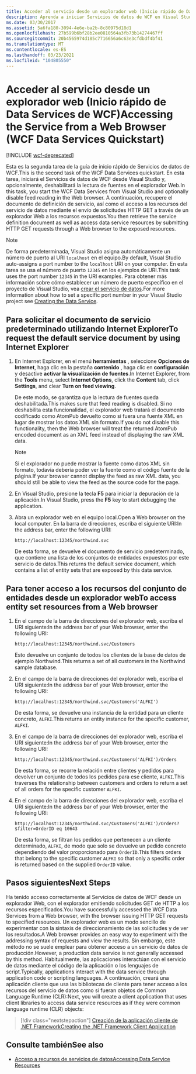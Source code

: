 ```yaml
---
title: Acceder al servicio desde un explorador web (Inicio rápido de Data Services de WCF)
description: Aprenda a iniciar Servicios de datos de WCF en Visual Studio y a deshabilitar la lectura de fuentes en un explorador. Obtiene el documento de definición de servicio y obtiene acceso a los recursos del servicio de datos.
ms.date: 03/30/2017
ms.assetid: 5a6fa180-3094-4e6e-ba2b-8c80975d18d1
ms.openlocfilehash: 27b599b6bf28b2ee0810564a3fb73b14274467ff
ms.sourcegitcommit: 20b4565974d185c7716656a6c63e3cfdbdf4bf41
ms.translationtype: MT
ms.contentlocale: es-ES
ms.lasthandoff: 03/23/2021
ms.locfileid: "104805550"
---
```

# <a name="accessing-the-service-from-a-web-browser-wcf-data-services-quickstart"></a><span data-ttu-id="3a0c7-104">Acceder al servicio desde un explorador web (Inicio rápido de Data Services de WCF)</span><span class="sxs-lookup"><span data-stu-id="3a0c7-104">Accessing the Service from a Web Browser (WCF Data Services Quickstart)</span></span>

[!INCLUDE [wcf-deprecated](~/includes/wcf-deprecated.md)]

<span data-ttu-id="3a0c7-105">Esta es la segunda tarea de la guía de inicio rápido de Servicios de datos de WCF.</span><span class="sxs-lookup"><span data-stu-id="3a0c7-105">This is the second task of the WCF Data Services quickstart.</span></span> <span data-ttu-id="3a0c7-106">En esta tarea, iniciará el Servicios de datos de WCF desde Visual Studio y, opcionalmente, deshabilitará la lectura de fuentes en el explorador Web.</span><span class="sxs-lookup"><span data-stu-id="3a0c7-106">In this task, you start the WCF Data Services from Visual Studio and optionally disable feed reading in the Web browser.</span></span> <span data-ttu-id="3a0c7-107">A continuación, recupere el documento de definición de servicio, así como el acceso a los recursos del servicio de datos mediante el envío de solicitudes HTTP GET a través de un explorador Web a los recursos expuestos.</span><span class="sxs-lookup"><span data-stu-id="3a0c7-107">You then retrieve the service definition document as well as access data service resources by submitting HTTP GET requests through a Web browser to the exposed resources.</span></span>

> [!NOTE]
> <span data-ttu-id="3a0c7-108">De forma predeterminada, Visual Studio asigna automáticamente un número de puerto al URI `localhost` en el equipo.</span><span class="sxs-lookup"><span data-stu-id="3a0c7-108">By default, Visual Studio auto-assigns a port number to the `localhost` URI on your computer.</span></span> <span data-ttu-id="3a0c7-109">En esta tarea se usa el número de puerto `12345` en los ejemplos de URI.</span><span class="sxs-lookup"><span data-stu-id="3a0c7-109">This task uses the port number `12345` in the URI examples.</span></span> <span data-ttu-id="3a0c7-110">Para obtener más información sobre cómo establecer un número de puerto específico en el proyecto de Visual Studio, vea [crear el servicio de datos](creating-the-data-service.md).</span><span class="sxs-lookup"><span data-stu-id="3a0c7-110">For more information about how to set a specific port number in your Visual Studio project see [Creating the Data Service](creating-the-data-service.md).</span></span>

## <a name="to-request-the-default-service-document-by-using-internet-explorer"></a><span data-ttu-id="3a0c7-111">Para solicitar el documento de servicio predeterminado utilizando Internet Explorer</span><span class="sxs-lookup"><span data-stu-id="3a0c7-111">To request the default service document by using Internet Explorer</span></span>

1. <span data-ttu-id="3a0c7-112">En Internet Explorer, en el menú **herramientas** , seleccione **Opciones de Internet**, haga clic en la pestaña **contenido** , haga clic en **configuración** y desactive **activar la visualización de fuentes**.</span><span class="sxs-lookup"><span data-stu-id="3a0c7-112">In Internet Explorer, from the **Tools** menu, select **Internet Options**, click the **Content** tab, click **Settings**, and clear **Turn on feed viewing**.</span></span>

     <span data-ttu-id="3a0c7-113">De este modo, se garantiza que la lectura de fuentes queda deshabilitada.</span><span class="sxs-lookup"><span data-stu-id="3a0c7-113">This makes sure that feed reading is disabled.</span></span> <span data-ttu-id="3a0c7-114">Si no deshabilita esta funcionalidad, el explorador web tratará el documento codificado como AtomPub devuelto como si fuera una fuente XML en lugar de mostrar los datos XML sin formato.</span><span class="sxs-lookup"><span data-stu-id="3a0c7-114">If you do not disable this functionality, then the Web browser will treat the returned AtomPub encoded document as an XML feed instead of displaying the raw XML data.</span></span>

    > [!NOTE]
    > <span data-ttu-id="3a0c7-115">Si el explorador no puede mostrar la fuente como datos XML sin formato, todavía debería poder ver la fuente como el código fuente de la página.</span><span class="sxs-lookup"><span data-stu-id="3a0c7-115">If your browser cannot display the feed as raw XML data, you should still be able to view the feed as the source code for the page.</span></span>

2. <span data-ttu-id="3a0c7-116">En Visual Studio, presione la tecla **F5** para iniciar la depuración de la aplicación.</span><span class="sxs-lookup"><span data-stu-id="3a0c7-116">In Visual Studio, press the **F5** key to start debugging the application.</span></span>

3. <span data-ttu-id="3a0c7-117">Abra un explorador web en el equipo local.</span><span class="sxs-lookup"><span data-stu-id="3a0c7-117">Open a Web browser on the local computer.</span></span> <span data-ttu-id="3a0c7-118">En la barra de direcciones, escriba el siguiente URI:</span><span class="sxs-lookup"><span data-stu-id="3a0c7-118">In the address bar, enter the following URI:</span></span>

    ```http
    http://localhost:12345/northwind.svc
    ```

     <span data-ttu-id="3a0c7-119">De esta forma, se devuelve el documento de servicio predeterminado, que contiene una lista de los conjuntos de entidades expuestos por este servicio de datos.</span><span class="sxs-lookup"><span data-stu-id="3a0c7-119">This returns the default service document, which contains a list of entity sets that are exposed by this data service.</span></span>

## <a name="to-access-entity-set-resources-from-a-web-browser"></a><span data-ttu-id="3a0c7-120">Para tener acceso a los recursos del conjunto de entidades desde un explorador web</span><span class="sxs-lookup"><span data-stu-id="3a0c7-120">To access entity set resources from a Web browser</span></span>

1. <span data-ttu-id="3a0c7-121">En el campo de la barra de direcciones del explorador web, escriba el URI siguiente:</span><span class="sxs-lookup"><span data-stu-id="3a0c7-121">In the address bar of your Web browser, enter the following URI:</span></span>

    ```http
    http://localhost:12345/northwind.svc/Customers
    ```

     <span data-ttu-id="3a0c7-122">Esto devuelve un conjunto de todos los clientes de la base de datos de ejemplo Northwind.</span><span class="sxs-lookup"><span data-stu-id="3a0c7-122">This returns a set of all customers in the Northwind sample database.</span></span>

2. <span data-ttu-id="3a0c7-123">En el campo de la barra de direcciones del explorador web, escriba el URI siguiente:</span><span class="sxs-lookup"><span data-stu-id="3a0c7-123">In the address bar of your Web browser, enter the following URI:</span></span>

    ```http
    http://localhost:12345/northwind.svc/Customers('ALFKI')
    ```

     <span data-ttu-id="3a0c7-124">De esta forma, se devuelve una instancia de la entidad para un cliente concreto, `ALFKI`.</span><span class="sxs-lookup"><span data-stu-id="3a0c7-124">This returns an entity instance for the specific customer, `ALFKI`.</span></span>

3. <span data-ttu-id="3a0c7-125">En el campo de la barra de direcciones del explorador web, escriba el URI siguiente:</span><span class="sxs-lookup"><span data-stu-id="3a0c7-125">In the address bar of your Web browser, enter the following URI:</span></span>

    ```http
    http://localhost:12345/northwind.svc/Customers('ALFKI')/Orders
    ```

     <span data-ttu-id="3a0c7-126">De esta forma, se recorre la relación entre clientes y pedidos para devolver un conjunto de todos los pedidos para ese cliente, `ALFKI`.</span><span class="sxs-lookup"><span data-stu-id="3a0c7-126">This traverses the relationship between customers and orders to return a set of all orders for the specific customer `ALFKI`.</span></span>

4. <span data-ttu-id="3a0c7-127">En el campo de la barra de direcciones del explorador web, escriba el URI siguiente:</span><span class="sxs-lookup"><span data-stu-id="3a0c7-127">In the address bar of your Web browser, enter the following URI:</span></span>

    ```http
    http://localhost:12345/northwind.svc/Customers('ALFKI')/Orders?$filter=OrderID eq 10643
    ```

     <span data-ttu-id="3a0c7-128">De esta forma, se filtran los pedidos que pertenecen a un cliente determinado, `ALFKI`, de modo que solo se devuelve un pedido concreto dependiendo del valor proporcionado para `OrderID`.</span><span class="sxs-lookup"><span data-stu-id="3a0c7-128">This filters orders that belong to the specific customer `ALFKI` so that only a specific order is returned based on the supplied `OrderID` value.</span></span>

## <a name="next-steps"></a><span data-ttu-id="3a0c7-129">Pasos siguientes</span><span class="sxs-lookup"><span data-stu-id="3a0c7-129">Next Steps</span></span>

<span data-ttu-id="3a0c7-130">Ha tenido acceso correctamente al Servicios de datos de WCF desde un explorador Web, con el explorador emitiendo solicitudes GET de HTTP a los recursos especificados.</span><span class="sxs-lookup"><span data-stu-id="3a0c7-130">You have successfully accessed the WCF Data Services from a Web browser, with the browser issuing HTTP GET requests to specified resources.</span></span> <span data-ttu-id="3a0c7-131">Un explorador web es un modo sencillo de experimentar con la sintaxis de direccionamiento de las solicitudes y de ver los resultados.</span><span class="sxs-lookup"><span data-stu-id="3a0c7-131">A Web browser provides an easy way to experiment with the addressing syntax of requests and view the results.</span></span> <span data-ttu-id="3a0c7-132">Sin embargo, este método no se suele emplear para obtener acceso a un servicio de datos de producción.</span><span class="sxs-lookup"><span data-stu-id="3a0c7-132">However, a production data service is not generally accessed by this method.</span></span> <span data-ttu-id="3a0c7-133">Habitualmente, las aplicaciones interactúan con el servicio de datos mediante el código de la aplicación o los lenguajes de script.</span><span class="sxs-lookup"><span data-stu-id="3a0c7-133">Typically, applications interact with the data service through application code or scripting languages.</span></span> <span data-ttu-id="3a0c7-134">A continuación, creará una aplicación cliente que usa las bibliotecas de cliente para tener acceso a los recursos del servicio de datos como si fueran objetos de Common Language Runtime (CLR):</span><span class="sxs-lookup"><span data-stu-id="3a0c7-134">Next, you will create a client application that uses client libraries to access data service resources as if they were common language runtime (CLR) objects:</span></span>

> [!div class="nextstepaction"]
> [<span data-ttu-id="3a0c7-135">Creación de la aplicación cliente de .NET Framework</span><span class="sxs-lookup"><span data-stu-id="3a0c7-135">Creating the .NET Framework Client Application</span></span>](creating-the-dotnet-client-application-wcf-data-services-quickstart.md)

## <a name="see-also"></a><span data-ttu-id="3a0c7-136">Consulte también</span><span class="sxs-lookup"><span data-stu-id="3a0c7-136">See also</span></span>

- [<span data-ttu-id="3a0c7-137">Acceso a recursos de servicios de datos</span><span class="sxs-lookup"><span data-stu-id="3a0c7-137">Accessing Data Service Resources</span></span>](accessing-data-service-resources-wcf-data-services.md)
